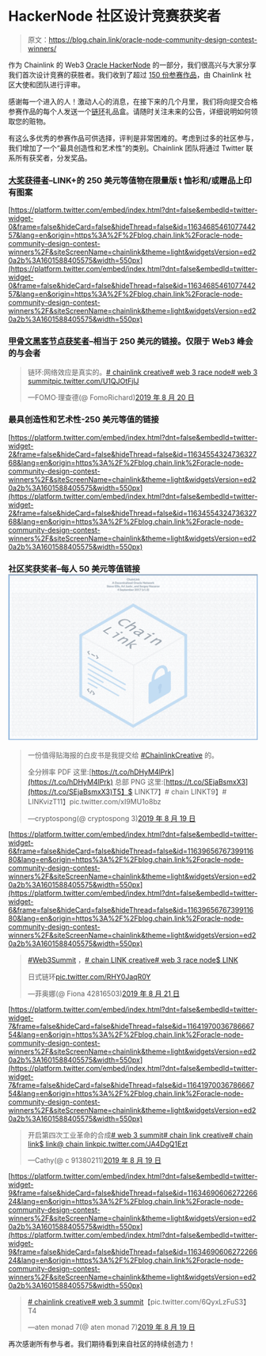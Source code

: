 # HackerNode 社区设计竞赛获奖者

> 原文：<https://blog.chain.link/oracle-node-community-design-contest-winners/>

作为 Chainlink 的 Web3 [Oracle HackerNode](https://blog.chain.link/web3-oraclenode-community-design-contest/) 的一部分，我们很高兴与大家分享我们首次设计竞赛的获胜者。我们收到了超过 [150 份参赛作品](https://twitter.com/search?q=%23chainlinkcreative&src=typeahead_click)，由 Chainlink 社区大使和团队进行评审。

感谢每一个进入的人！激动人心的消息，在接下来的几个月里，我们将向提交合格参赛作品的每个人发送一个[链环](https://chain.link/)礼品盒。请随时关注未来的公告，详细说明如何领取您的赃物。

有这么多优秀的参赛作品可供选择，评判是非常困难的。考虑到过多的社区参与，我们增加了一个“最具创造性和艺术性”的类别。Chainlink 团队将通过 Twitter 联系所有获奖者，分发奖品。

### [大奖获得者](https://twitter.com/7link77/status/1163468546107744257?s=20)–LINK+的 250 美元等值物在限量版 t 恤衫和/或赠品上印有图案



[https://platform.twitter.com/embed/index.html?dnt=false&embedId=twitter-widget-0&frame=false&hideCard=false&hideThread=false&id=1163468546107744257&lang=en&origin=https%3A%2F%2Fblog.chain.link%2Foracle-node-community-design-contest-winners%2F&siteScreenName=chainlink&theme=light&widgetsVersion=ed20a2b%3A1601588405575&width=550px](https://platform.twitter.com/embed/index.html?dnt=false&embedId=twitter-widget-0&frame=false&hideCard=false&hideThread=false&id=1163468546107744257&lang=en&origin=https%3A%2F%2Fblog.chain.link%2Foracle-node-community-design-contest-winners%2F&siteScreenName=chainlink&theme=light&widgetsVersion=ed20a2b%3A1601588405575&width=550px)



### [甲骨文黑客节点获奖者](https://twitter.com/FomoRichard/status/1163684853113487361?s=20)–相当于 250 美元的链接。仅限于 Web3 峰会的与会者



> 链环:网络效应是真实的。[# chainlink creative](https://twitter.com/hashtag/ChainlinkCreative?src=hash&ref_src=twsrc%5Etfw)[# web 3 race node](https://twitter.com/hashtag/Web3OracleNode?src=hash&ref_src=twsrc%5Etfw)[# web 3 summit](https://twitter.com/hashtag/web3summit?src=hash&ref_src=twsrc%5Etfw)[pic.twitter.com/U1QJOtFjlJ](https://t.co/U1QJOtFjlJ)
> 
> —FOMO·理查德(@ FomoRichard)[2019 年 8 月 20 日](https://twitter.com/FomoRichard/status/1163684853113487361?ref_src=twsrc%5Etfw)



### 最具创造性和艺术性-250 美元等值的链接



[https://platform.twitter.com/embed/index.html?dnt=false&embedId=twitter-widget-2&frame=false&hideCard=false&hideThread=false&id=1163455432473632768&lang=en&origin=https%3A%2F%2Fblog.chain.link%2Foracle-node-community-design-contest-winners%2F&siteScreenName=chainlink&theme=light&widgetsVersion=ed20a2b%3A1601588405575&width=550px](https://platform.twitter.com/embed/index.html?dnt=false&embedId=twitter-widget-2&frame=false&hideCard=false&hideThread=false&id=1163455432473632768&lang=en&origin=https%3A%2F%2Fblog.chain.link%2Foracle-node-community-design-contest-winners%2F&siteScreenName=chainlink&theme=light&widgetsVersion=ed20a2b%3A1601588405575&width=550px)



### 社区奖获奖者–每人 50 美元等值链接![](img/8195ce36cd30166b369281630609b148.png)



> 一份值得贴海报的白皮书是我提交给 [#ChainlinkCreative](https://twitter.com/hashtag/ChainlinkCreative?src=hash&ref_src=twsrc%5Etfw) 的。
> 
> 全分辨率 PDF 这里:[https://t.co/hDHyM4lPrk](https://t.co/hDHyM4lPrk)
> 总部 PNG 这里:[https://t.co/SEjaBsmxX3](https://t.co/SEjaBsmxX3)T5】$ LINKT7】# chain LINKT9】# LINKvizT11】pic.twitter.com/xI9MU1o8bz
> 
> —cryptospong(@ cryptospong 3)[2019 年 8 月 19 日](https://twitter.com/CryptoSpong3/status/1163588035579170816?ref_src=twsrc%5Etfw)





[https://platform.twitter.com/embed/index.html?dnt=false&embedId=twitter-widget-6&frame=false&hideCard=false&hideThread=false&id=1163965676739911680&lang=en&origin=https%3A%2F%2Fblog.chain.link%2Foracle-node-community-design-contest-winners%2F&siteScreenName=chainlink&theme=light&widgetsVersion=ed20a2b%3A1601588405575&width=550px](https://platform.twitter.com/embed/index.html?dnt=false&embedId=twitter-widget-6&frame=false&hideCard=false&hideThread=false&id=1163965676739911680&lang=en&origin=https%3A%2F%2Fblog.chain.link%2Foracle-node-community-design-contest-winners%2F&siteScreenName=chainlink&theme=light&widgetsVersion=ed20a2b%3A1601588405575&width=550px)

> [#Web3Summit](https://twitter.com/hashtag/Web3Summit?src=hash&ref_src=twsrc%5Etfw) ，[# chain LINK creative](https://twitter.com/hashtag/ChainlinkCreative?src=hash&ref_src=twsrc%5Etfw)[# web 3 race node](https://twitter.com/hashtag/Web3OracleNode?src=hash&ref_src=twsrc%5Etfw)[$ LINK](https://twitter.com/search?q=%24LINK&src=ctag&ref_src=twsrc%5Etfw)
> 
> 日式链环[pic.twitter.com/RHY0JaqR0Y](https://t.co/RHY0JaqR0Y)
> 
> —菲奥娜(@ Fiona 42816503)[2019 年 8 月 21 日](https://twitter.com/Fiona42816503/status/1164056643123855360?ref_src=twsrc%5Etfw)





[https://platform.twitter.com/embed/index.html?dnt=false&embedId=twitter-widget-7&frame=false&hideCard=false&hideThread=false&id=1164197003678666754&lang=en&origin=https%3A%2F%2Fblog.chain.link%2Foracle-node-community-design-contest-winners%2F&siteScreenName=chainlink&theme=light&widgetsVersion=ed20a2b%3A1601588405575&width=550px](https://platform.twitter.com/embed/index.html?dnt=false&embedId=twitter-widget-7&frame=false&hideCard=false&hideThread=false&id=1164197003678666754&lang=en&origin=https%3A%2F%2Fblog.chain.link%2Foracle-node-community-design-contest-winners%2F&siteScreenName=chainlink&theme=light&widgetsVersion=ed20a2b%3A1601588405575&width=550px)





> 开启第四次工业革命的合成[# web 3 summit](https://twitter.com/hashtag/Web3Summit?src=hash&ref_src=twsrc%5Etfw)[# chain link creative](https://twitter.com/hashtag/ChainlinkCreative?src=hash&ref_src=twsrc%5Etfw)[# chain link](https://twitter.com/hashtag/chainlink?src=hash&ref_src=twsrc%5Etfw)[$ link](https://twitter.com/search?q=%24link&src=ctag&ref_src=twsrc%5Etfw)[@ chain link](https://twitter.com/chainlink?ref_src=twsrc%5Etfw)[pic.twitter.com/JA4DgQ1Ezt](https://t.co/JA4DgQ1Ezt)
> 
> —Cathy(@ c 91380211)[2019 年 8 月 19 日](https://twitter.com/C91380211/status/1163561126887612416?ref_src=twsrc%5Etfw)





[https://platform.twitter.com/embed/index.html?dnt=false&embedId=twitter-widget-9&frame=false&hideCard=false&hideThread=false&id=1163469060627226624&lang=en&origin=https%3A%2F%2Fblog.chain.link%2Foracle-node-community-design-contest-winners%2F&siteScreenName=chainlink&theme=light&widgetsVersion=ed20a2b%3A1601588405575&width=550px](https://platform.twitter.com/embed/index.html?dnt=false&embedId=twitter-widget-9&frame=false&hideCard=false&hideThread=false&id=1163469060627226624&lang=en&origin=https%3A%2F%2Fblog.chain.link%2Foracle-node-community-design-contest-winners%2F&siteScreenName=chainlink&theme=light&widgetsVersion=ed20a2b%3A1601588405575&width=550px)





> [# chainlink creative](https://twitter.com/hashtag/ChainlinkCreative?src=hash&ref_src=twsrc%5Etfw)[# web 3 summit](https://twitter.com/hashtag/Web3Summit?src=hash&ref_src=twsrc%5Etfw)【pic.twitter.com/6QyxLzFuS3】T4
> 
> —aten monad 7(@ aten monad 7)[2019 年 8 月 19 日](https://twitter.com/atenmonad7/status/1163512166810415105?ref_src=twsrc%5Etfw)



再次感谢所有参与者。我们期待看到来自社区的持续创造力！
